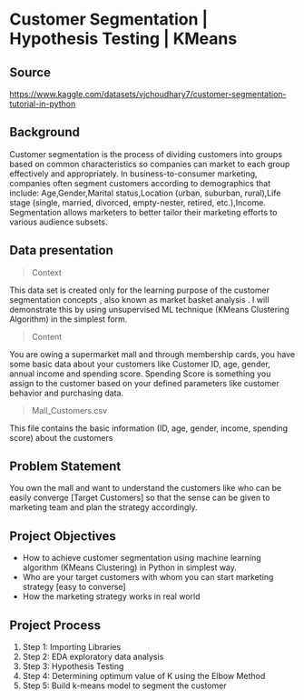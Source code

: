 # Customer Segmentation | Hypothesis Testing | KMeans
## Source

https://www.kaggle.com/datasets/vjchoudhary7/customer-segmentation-tutorial-in-python

## Background
Customer segmentation is the process of dividing customers into groups based on common characteristics so companies can market to each group effectively and appropriately. In business-to-consumer marketing, companies often segment customers according to demographics that include: Age,Gender,Marital status,Location (urban, suburban, rural),Life stage (single, married, divorced, empty-nester, retired, etc.),Income.
Segmentation allows marketers to better tailor their marketing efforts to various audience subsets.
 
## Data presentation
> Context

This data set is created only for the learning purpose of the customer segmentation concepts , also known as market basket analysis . I will demonstrate this by using unsupervised ML technique (KMeans Clustering Algorithm) in the simplest form.

> Content

You are owing a supermarket mall and through membership cards, you have some basic data about your customers like Customer ID, age, gender, annual income and spending score.
Spending Score is something you assign to the customer based on your defined parameters like customer behavior and purchasing data.

> Mall_Customers.csv
> 
This file contains the basic information (ID, age, gender, income, spending score) about the customers
 
## Problem Statement
> 
You own the mall and want to understand the customers like who can be easily converge [Target Customers] so that the sense can be given to marketing team and plan the strategy accordingly.

## Project Objectives

  - How to achieve customer segmentation using machine learning algorithm (KMeans Clustering) in Python in simplest way.
  - Who are your target customers with whom you can start marketing strategy [easy to converse]
  - How the marketing strategy works in real world

## Project Process

1. Step 1: Importing Libraries
2. Step 2: EDA exploratory data analysis
3. Step 3: Hypothesis Testing
4. Step 4: Determining optimum value of K using the Elbow Method
5. Step 5: Build k-means model to segment the customer

